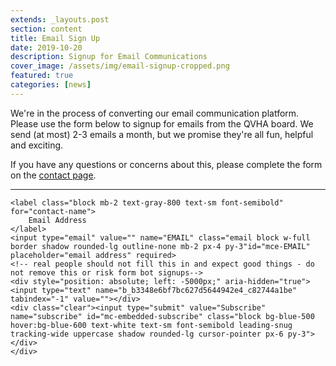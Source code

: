 ```yaml
---
extends: _layouts.post
section: content
title: Email Sign Up
date: 2019-10-20
description: Signup for Email Communications
cover_image: /assets/img/email-signup-cropped.png
featured: true
categories: [news]
---
```


We're in the process of converting our email communication platform. Please use the form below to signup for emails from the QVHA board. We send (at most) 2-3 emails a month, but we promise they're all fun, helpful and exciting.

If you have any questions or concerns about this, please complete the form on the [contact page](https://qvhamashpee.com/contact-us/).

<hr>

<!-- Begin Mailchimp Signup Form -->
<style>
    #mc-embedded-subscribe { width: 50%;}
</style>
<div id="mc_embed_signup" class="w-full flex flex-col justify-center my-12 p-6 md:px-12 bg-gray-200 border border-gray-400 text-sm md:rounded shadow mx-auto">
<form action="https://qvhamashpee.us20.list-manage.com/subscribe/post?u=b3348e6bf7bc627d5644942e4&amp;id=c82744a1be" method="post" id="mc-embedded-subscribe-form" name="mc-embedded-subscribe-form" class="validate" target="_blank" novalidate>
    <div id="mc_embed_signup_scroll">
	
    <label class="block mb-2 text-gray-800 text-sm font-semibold" for="contact-name">
        Email Address
    </label>
	<input type="email" value="" name="EMAIL" class="email block w-full border shadow rounded-lg outline-none mb-2 px-4 py-3"id="mce-EMAIL" placeholder="email address" required>
    <!-- real people should not fill this in and expect good things - do not remove this or risk form bot signups-->
    <div style="position: absolute; left: -5000px;" aria-hidden="true"><input type="text" name="b_b3348e6bf7bc627d5644942e4_c82744a1be" tabindex="-1" value=""></div>
    <div class="clear"><input type="submit" value="Subscribe" name="subscribe" id="mc-embedded-subscribe" class="block bg-blue-500 hover:bg-blue-600 text-white text-sm font-semibold leading-snug tracking-wide uppercase shadow rounded-lg cursor-pointer px-6 py-3"></div>
    </div>
</form>
</div>

<!--End mc_embed_signup-->

